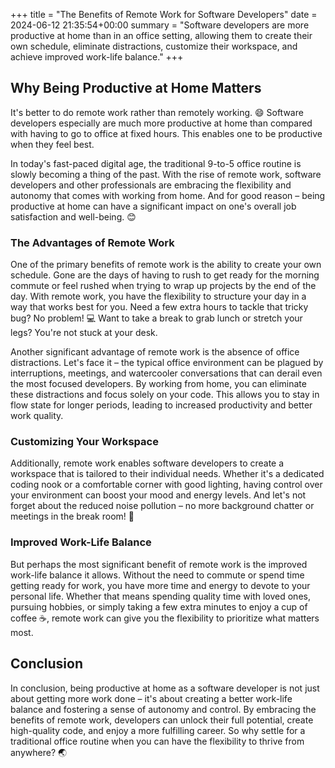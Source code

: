 +++
title = "The Benefits of Remote Work for Software Developers"
date = 2024-06-12 21:35:54+00:00
summary = "Software developers are more productive at home than in an office setting, allowing them to create their own schedule, eliminate distractions, customize their workspace, and achieve improved work-life balance."
+++
## Why Being Productive at Home Matters

It's better to do remote work rather than remotely working. 😄 Software developers especially are much more productive at home than compared with having to go to office at fixed hours. This enables one to be productive when they feel best.

In today's fast-paced digital age, the traditional 9-to-5 office routine is slowly becoming a thing of the past. With the rise of remote work, software developers and other professionals are embracing the flexibility and autonomy that comes with working from home. And for good reason – being productive at home can have a significant impact on one's overall job satisfaction and well-being. 😊

### The Advantages of Remote Work

One of the primary benefits of remote work is the ability to create your own schedule. Gone are the days of having to rush to get ready for the morning commute or feel rushed when trying to wrap up projects by the end of the day. With remote work, you have the flexibility to structure your day in a way that works best for you. Need a few extra hours to tackle that tricky bug? No problem! 💻 Want to take a break to grab lunch or stretch your legs? You're not stuck at your desk.

Another significant advantage of remote work is the absence of office distractions. Let's face it – the typical office environment can be plagued by interruptions, meetings, and watercooler conversations that can derail even the most focused developers. By working from home, you can eliminate these distractions and focus solely on your code. This allows you to stay in flow state for longer periods, leading to increased productivity and better work quality.

### Customizing Your Workspace

Additionally, remote work enables software developers to create a workspace that is tailored to their individual needs. Whether it's a dedicated coding nook or a comfortable corner with good lighting, having control over your environment can boost your mood and energy levels. And let's not forget about the reduced noise pollution – no more background chatter or meetings in the break room! 📣

### Improved Work-Life Balance

But perhaps the most significant benefit of remote work is the improved work-life balance it allows. Without the need to commute or spend time getting ready for work, you have more time and energy to devote to your personal life. Whether that means spending quality time with loved ones, pursuing hobbies, or simply taking a few extra minutes to enjoy a cup of coffee ☕️, remote work can give you the flexibility to prioritize what matters most.

## Conclusion

In conclusion, being productive at home as a software developer is not just about getting more work done – it's about creating a better work-life balance and fostering a sense of autonomy and control. By embracing the benefits of remote work, developers can unlock their full potential, create high-quality code, and enjoy a more fulfilling career. So why settle for a traditional office routine when you can have the flexibility to thrive from anywhere? 🌏️
